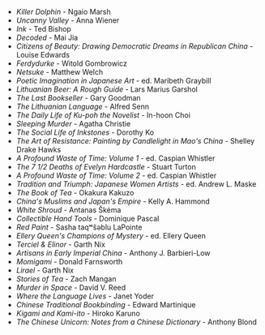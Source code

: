 * _Killer Dolphin_ - Ngaio Marsh
* _Uncanny Valley_ - Anna Wiener
* _Ink_ - Ted Bishop
* _Decoded_ - Mai Jia
* _Citizens of Beauty: Drawing Democratic Dreams in Republican China_ - Louise Edwards
* _Ferdydurke_ - Witold Gombrowicz
* _Netsuke_ - Matthew Welch
* _Poetic Imagination in Japanese Art_ - ed. Maribeth Graybill
* _Lithuanian Beer: A Rough Guide_ - Lars Marius Garshol
* _The Last Bookseller_ - Gary Goodman
* _The Lithuanian Language_ - Alfred Senn
* _The Daily Life of Ku-poh the Novelist_ - In-hoon Choi
* _Sleeping Murder_ - Agatha Christie
* _The Social Life of Inkstones_ - Dorothy Ko
* _The Art of Resistance: Painting by Candlelight in Mao's China_ - Shelley Drake Hawks
* _A Profound Waste of Time: Volume 1_ - ed. Caspian Whistler
* _The 7 1/2 Deaths of Evelyn Hardcastle_ - Stuart Turton
* _A Profound Waste of Time: Volume 2_ - ed. Caspian Whistler
* _Tradition and Triumph: Japanese Women Artists_ - ed. Andrew L. Maske
* _The Book of Tea_ - Okakura Kakuzo
* _China's Muslims and Japan's Empire_ - Kelly A. Hammond
* _White Shroud_ - Antanas Škėma
* _Collectible Hand Tools_ - Dominique Pascal
* _Red Paint_ - Sasha taqʷšəblu LaPointe
* _Ellery Queen's Champions of Mystery_ - ed. Ellery Queen
* _Terciel & Elinor_ - Garth Nix
* _Artisans in Early Imperial China_ - Anthony J. Barbieri-Low
* _Momigami_ - Donald Farnsworth
* _Lirael_ - Garth Nix
* _Stories of Tea_ - Zach Mangan
* _Murder in Space_ - David V. Reed
* _Where the Language Lives_ - Janet Yoder
* _Chinese Traditional Bookbinding_ - Edward Martinique
* _Kigami and Kami-ito_ - Hiroko Karuno
* _The Chinese Unicorn: Notes from a Chinese Dictionary_ - Anthony Blond